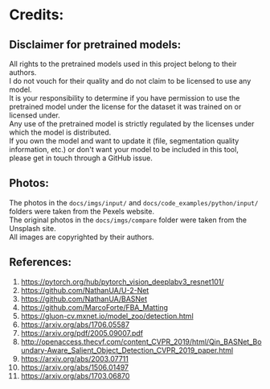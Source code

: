# Credits:
## Disclaimer for pretrained models:
All rights to the pretrained models used in this project belong to their authors. \
I do not vouch for their quality and do not claim to be licensed to use any model. \
It is your responsibility to determine if you have permission to use the pretrained model under the license for the dataset it was trained on or licensed under. \
Any use of the pretrained model is strictly regulated by the licenses under which the model is distributed. \
If you own the model and want to update it (file, segmentation quality information, etc.) or don't want your model to be included in this tool, please get in touch through a GitHub issue.

## Photos:
The photos in the `docs/imgs/input/` and `docs/code_examples/python/input/` folders were taken from the Pexels website. \
The original photos in the `docs/imgs/compare` folder were taken from the Unsplash site. \
All images are copyrighted by their authors.

## References:
1. https://pytorch.org/hub/pytorch_vision_deeplabv3_resnet101/
2. https://github.com/NathanUA/U-2-Net
3. https://github.com/NathanUA/BASNet
4. https://github.com/MarcoForte/FBA_Matting
5. https://gluon-cv.mxnet.io/model_zoo/detection.html
6. https://arxiv.org/abs/1706.05587
7. https://arxiv.org/pdf/2005.09007.pdf
8. http://openaccess.thecvf.com/content_CVPR_2019/html/Qin_BASNet_Boundary-Aware_Salient_Object_Detection_CVPR_2019_paper.html
9. https://arxiv.org/abs/2003.07711
10. https://arxiv.org/abs/1506.01497
11. https://arxiv.org/abs/1703.06870
